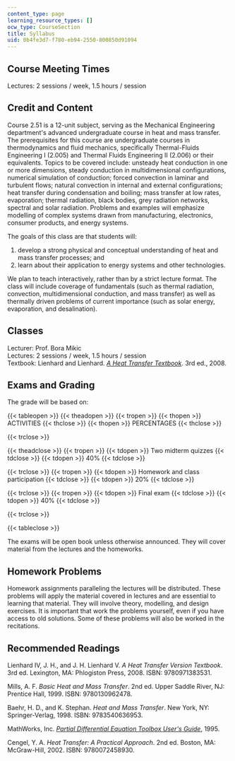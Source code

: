 ```yaml
---
content_type: page
learning_resource_types: []
ocw_type: CourseSection
title: Syllabus
uid: 0b4fe3d7-f780-eb94-2550-800850d91094
---
```


Course Meeting Times
--------------------

Lectures: 2 sessions / week, 1.5 hours / session

Credit and Content
------------------

Course 2.51 is a 12-unit subject, serving as the Mechanical Engineering department's advanced undergraduate course in heat and mass transfer. The prerequisites for this course are undergraduate courses in thermodynamics and fluid mechanics, specifically Thermal-Fluids Engineering I (2.005) and Thermal Fluids Engineering II (2.006) or their equivalents. Topics to be covered include: unsteady heat conduction in one or more dimensions, steady conduction in multidimensional configurations, numerical simulation of conduction; forced convection in laminar and turbulent flows; natural convection in internal and external configurations; heat transfer during condensation and boiling; mass transfer at low rates, evaporation; thermal radiation, black bodies, grey radiation networks, spectral and solar radiation. Problems and examples will emphasize modelling of complex systems drawn from manufacturing, electronics, consumer products, and energy systems.

The goals of this class are that students will:

1.  develop a strong physical and conceptual understanding of heat and mass transfer processes; and
2.  learn about their application to energy systems and other technologies.

We plan to teach interactively, rather than by a strict lecture format. The class will include coverage of fundamentals (such as thermal radiation, convection, multidimensional conduction, and mass transfer) as well as thermally driven problems of current importance (such as solar energy, evaporation, and desalination).

Classes
-------

Lecturer: Prof. Bora Mikic  
Lectures: 2 sessions / week, 1.5 hours / session  
Textbook: Lienhard and Lienhard. _[A Heat Transfer Textbook](http://web.mit.edu/lienhard/www/ahtt.html)_. 3rd ed., 2008.

Exams and Grading
-----------------

The grade will be based on:

{{< tableopen >}}
{{< theadopen >}}
{{< tropen >}}
{{< thopen >}}
ACTIVITIES
{{< thclose >}}
{{< thopen >}}
PERCENTAGES
{{< thclose >}}

{{< trclose >}}

{{< theadclose >}}
{{< tropen >}}
{{< tdopen >}}
Two midterm quizzes
{{< tdclose >}}
{{< tdopen >}}
40%
{{< tdclose >}}

{{< trclose >}}
{{< tropen >}}
{{< tdopen >}}
Homework and class participation
{{< tdclose >}}
{{< tdopen >}}
20%
{{< tdclose >}}

{{< trclose >}}
{{< tropen >}}
{{< tdopen >}}
Final exam
{{< tdclose >}}
{{< tdopen >}}
40%
{{< tdclose >}}

{{< trclose >}}

{{< tableclose >}}

The exams will be open book unless otherwise announced. They will cover material from the lectures and the homeworks.

Homework Problems
-----------------

Homework assignments paralleling the lectures will be distributed. These problems will apply the material covered in lectures and are essential to learning that material. They will involve theory, modelling, and design exercises. It is important that work the problems yourself, even if you have access to old solutions. Some of these problems will also be worked in the recitations.

Recommended Readings
--------------------

Lienhard IV, J. H., and J. H. Lienhard V. _A Heat Transfer Version Textbook_. 3rd ed. Lexington, MA: Phlogiston Press, 2008. ISBN: 9780971383531.

Mills, A. F. _Basic Heat and Mass Transfer_. 2nd ed. Upper Saddle River, NJ: Prentice Hall, 1999. ISBN: 9780130962478.

Baehr, H. D., and K. Stephan. _Heat and Mass Transfer_. New York, NY: Springer-Verlag, 1998. ISBN: 9783540636953.

MathWorks, Inc. _[Partial Differential Equation Toolbox User's Guide](https://www.mathworks.com/products/pde.html)_, 1995.

Cengel, Y. A. _Heat Transfer: A Practical Approach_. 2nd ed. Boston, MA: McGraw-Hill, 2002. ISBN: 9780072458930.